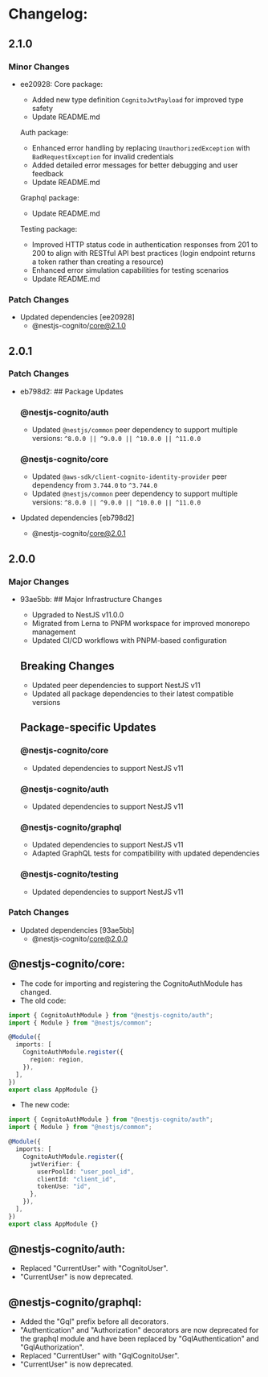# Changelog:

## 2.1.0

### Minor Changes

- ee20928: Core package:

  - Added new type definition `CognitoJwtPayload` for improved type safety
  - Update README.md

  Auth package:

  - Enhanced error handling by replacing `UnauthorizedException` with `BadRequestException` for invalid credentials
  - Added detailed error messages for better debugging and user feedback
  - Update README.md

  Graphql package:

  - Update README.md

  Testing package:

  - Improved HTTP status code in authentication responses from 201 to 200 to align with RESTful API best practices (login endpoint returns a token rather than creating a resource)
  - Enhanced error simulation capabilities for testing scenarios
  - Update README.md

### Patch Changes

- Updated dependencies [ee20928]
  - @nestjs-cognito/core@2.1.0

## 2.0.1

### Patch Changes

- eb798d2: ## Package Updates

  ### @nestjs-cognito/auth

  - Updated `@nestjs/common` peer dependency to support multiple versions: `^8.0.0 || ^9.0.0 || ^10.0.0 || ^11.0.0`

  ### @nestjs-cognito/core

  - Updated `@aws-sdk/client-cognito-identity-provider` peer dependency from `3.744.0` to `^3.744.0`
  - Updated `@nestjs/common` peer dependency to support multiple versions: `^8.0.0 || ^9.0.0 || ^10.0.0 || ^11.0.0`

- Updated dependencies [eb798d2]
  - @nestjs-cognito/core@2.0.1

## 2.0.0

### Major Changes

- 93ae5bb: ## Major Infrastructure Changes

  - Upgraded to NestJS v11.0.0
  - Migrated from Lerna to PNPM workspace for improved monorepo management
  - Updated CI/CD workflows with PNPM-based configuration

  ## Breaking Changes

  - Updated peer dependencies to support NestJS v11
  - Updated all package dependencies to their latest compatible versions

  ## Package-specific Updates

  ### @nestjs-cognito/core

  - Updated dependencies to support NestJS v11

  ### @nestjs-cognito/auth

  - Updated dependencies to support NestJS v11

  ### @nestjs-cognito/graphql

  - Updated dependencies to support NestJS v11
  - Adapted GraphQL tests for compatibility with updated dependencies

  ### @nestjs-cognito/testing

  - Updated dependencies to support NestJS v11

### Patch Changes

- Updated dependencies [93ae5bb]
  - @nestjs-cognito/core@2.0.0

## @nestjs-cognito/core:

- The code for importing and registering the CognitoAuthModule has changed.
- The old code:

```ts
import { CognitoAuthModule } from "@nestjs-cognito/auth";
import { Module } from "@nestjs/common";

@Module({
  imports: [
    CognitoAuthModule.register({
      region: region,
    }),
  ],
})
export class AppModule {}
```

- The new code:

```ts
import { CognitoAuthModule } from "@nestjs-cognito/auth";
import { Module } from "@nestjs/common";

@Module({
  imports: [
    CognitoAuthModule.register({
      jwtVerifier: {
        userPoolId: "user_pool_id",
        clientId: "client_id",
        tokenUse: "id",
      },
    }),
  ],
})
export class AppModule {}
```

## @nestjs-cognito/auth:

- Replaced "CurrentUser" with "CognitoUser".
- "CurrentUser" is now deprecated.

## @nestjs-cognito/graphql:

- Added the "Gql" prefix before all decorators.
- "Authentication" and "Authorization" decorators are now deprecated for the graphql module and have been replaced by "GqlAuthentication" and "GqlAuthorization".
- Replaced "CurrentUser" with "GqlCognitoUser".
- "CurrentUser" is now deprecated.
